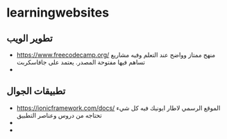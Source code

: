 ﻿# learningwebsites

## تطوير الويب
- https://www.freecodecamp.org/ منهج ممتاز وواضح عند التعلم وفيه مشاريع تساهم فيها مفتوحة المصدر. يعتمد على جافاسكربت 
- 
## تطبيقات الجوال
- https://ionicframework.com/docs/ الموقع الرسمي لاطار ايونيك فيه كل شيء تحتاجه من دروس وعناصر التطبيق 
- 
-